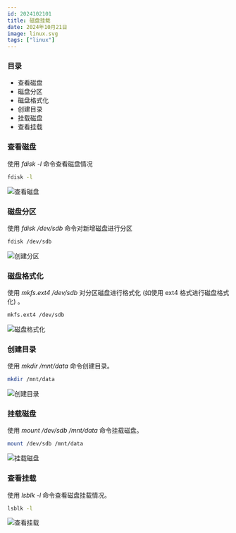 ```yaml
---
id: 2024102101
title: 磁盘挂载
date: 2024年10月21日
image: linux.svg
tags: ["linux"]
---
```



### 目录

 - 查看磁盘
 - 磁盘分区
 - 磁盘格式化
 - 创建目录
 - 挂载磁盘
 - 查看挂载


### 查看磁盘

使用 *fdisk -l* 命令查看磁盘情况

```bash
fdisk -l
```

![查看磁盘](https://loongzxl.com/blogs/20241021查看未挂载硬盘.png)


### 磁盘分区

使用 *fdisk /dev/sdb* 命令对新增磁盘进行分区

```bash
fdisk /dev/sdb
```

![创建分区](https://loongzxl.com/blogs/20241021创建分区.png)


### 磁盘格式化

使用 *mkfs.ext4 /dev/sdb* 对分区磁盘进行格式化 (如使用 ext4 格式进行磁盘格式化) 。

```bash
mkfs.ext4 /dev/sdb
```

![磁盘格式化](https://loongzxl.com/blogs/20241021格式化分区.png)


### 创建目录

使用 *mkdir /mnt/data* 命令创建目录。

```bash
mkdir /mnt/data
```

![创建目录](https://loongzxl.com/blogs/20241021创建目录.png)


### 挂载磁盘

使用 *mount /dev/sdb /mnt/data* 命令挂载磁盘。

```bash
mount /dev/sdb /mnt/data
```

![挂载磁盘](https://loongzxl.com/blogs/20241021挂载磁盘.png)

### 查看挂载

使用 *lsblk -l* 命令查看磁盘挂载情况。

```bash
lsblk -l
```

![查看挂载](https://loongzxl.com/blogs/20241021查看挂载.png)

